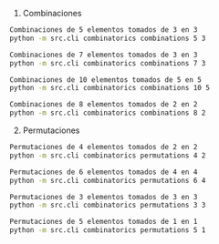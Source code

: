 
1. Combinaciones

```bash
Combinaciones de 5 elementos tomados de 3 en 3
python -m src.cli combinatorics combinations 5 3
```

```bash
Combinaciones de 7 elementos tomados de 3 en 3
python -m src.cli combinatorics combinations 7 3
```

```bash
Combinaciones de 10 elementos tomados de 5 en 5
python -m src.cli combinatorics combinations 10 5
```

```bash
Combinaciones de 8 elementos tomados de 2 en 2
python -m src.cli combinatorics combinations 8 2
```

2. Permutaciones

```bash
Permutaciones de 4 elementos tomados de 2 en 2
python -m src.cli combinatorics permutations 4 2
```

```bash
Permutaciones de 6 elementos tomados de 4 en 4
python -m src.cli combinatorics permutations 6 4
```

```bash
Permutaciones de 3 elementos tomados de 3 en 3
python -m src.cli combinatorics permutations 3 3
```

```bash
Permutaciones de 5 elementos tomados de 1 en 1
python -m src.cli combinatorics permutations 5 1
```
